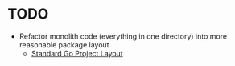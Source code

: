 # TODO

- Refactor monolith code (everything in one directory) into more reasonable package layout
  - [Standard Go Project Layout](https://github.com/golang-standards/project-layout)
